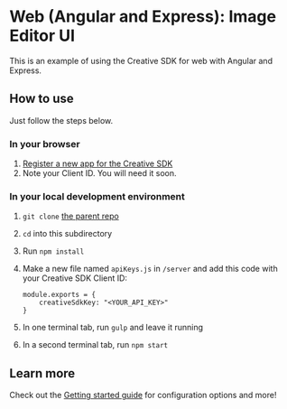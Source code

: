 # Web (Angular and Express): Image Editor UI

This is an example of using the Creative SDK for web with Angular and Express.

## How to use

Just follow the steps below.

### In your browser

1. [Register a new app for the Creative SDK](https://creativesdk.adobe.com/myapps.html)
2. Note your Client ID. You will need it soon.

### In your local development environment

1. `git clone` [the parent repo](https://github.com/CreativeSDK/web-getting-started-samples)
1. `cd` into this subdirectory
1. Run `npm install`
1. Make a new file named `apiKeys.js` in `/server` and add this code with your Creative SDK Client ID:
	
	```
	module.exports = {
		creativeSdkKey: "<YOUR_API_KEY>"
	}
	```

1. In one terminal tab, run `gulp` and leave it running
1. In a second terminal tab, run `npm start`

## Learn more

Check out the [Getting started guide](https://creativesdk.adobe.com/docs/web/#/articles/gettingstarted/index.html) for configuration options and more!